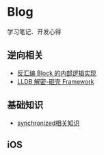 # Blog
学习笔记、开发心得

## 逆向相关

- [反汇编 Block 的内部逻辑实现](https://github.com/lixianshen/Blog/blob/master/2018-11-02-反汇编%20block%20的内部逻辑实现.md)
- [LLDB 解密-砸壳 Framework](https://github.com/lixianshen/Blog/blob/master/2018-10-28-LDB%20解密-砸壳%20Framework.md)


## 基础知识

- [synchronized相关知识](http://lichengfublog.com/2018/04/23/synchronized相关知识/)

## iOS
